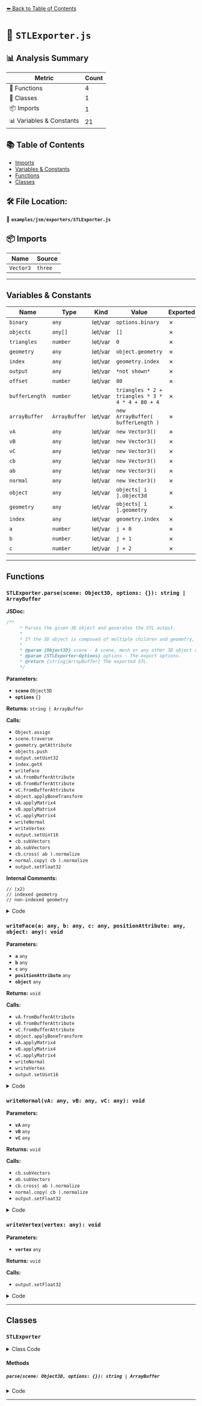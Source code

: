 [⬅️ Back to Table of Contents](../../../index.md)

# 📄 `STLExporter.js`

## 📊 Analysis Summary

| Metric | Count |
|--------|-------|
| 🔧 Functions | 4 |
| 🧱 Classes | 1 |
| 📦 Imports | 1 |
| 📊 Variables & Constants | 21 |

## 📚 Table of Contents

- [Imports](#imports)
- [Variables & Constants](#variables-constants)
- [Functions](#functions)
- [Classes](#classes)

## 🛠️ File Location:
📂 **`examples/jsm/exporters/STLExporter.js`**

## 📦 Imports

| Name | Source |
|------|--------|
| `Vector3` | `three` |


---

## Variables & Constants

| Name | Type | Kind | Value | Exported |
|------|------|------|-------|----------|
| `binary` | `any` | let/var | `options.binary` | ✗ |
| `objects` | `any[]` | let/var | `[]` | ✗ |
| `triangles` | `number` | let/var | `0` | ✗ |
| `geometry` | `any` | let/var | `object.geometry` | ✗ |
| `index` | `any` | let/var | `geometry.index` | ✗ |
| `output` | `any` | let/var | `*not shown*` | ✗ |
| `offset` | `number` | let/var | `80` | ✗ |
| `bufferLength` | `number` | let/var | `triangles * 2 + triangles * 3 * 4 * 4 + 80 + 4` | ✗ |
| `arrayBuffer` | `ArrayBuffer` | let/var | `new ArrayBuffer( bufferLength )` | ✗ |
| `vA` | `any` | let/var | `new Vector3()` | ✗ |
| `vB` | `any` | let/var | `new Vector3()` | ✗ |
| `vC` | `any` | let/var | `new Vector3()` | ✗ |
| `cb` | `any` | let/var | `new Vector3()` | ✗ |
| `ab` | `any` | let/var | `new Vector3()` | ✗ |
| `normal` | `any` | let/var | `new Vector3()` | ✗ |
| `object` | `any` | let/var | `objects[ i ].object3d` | ✗ |
| `geometry` | `any` | let/var | `objects[ i ].geometry` | ✗ |
| `index` | `any` | let/var | `geometry.index` | ✗ |
| `a` | `number` | let/var | `j + 0` | ✗ |
| `b` | `number` | let/var | `j + 1` | ✗ |
| `c` | `number` | let/var | `j + 2` | ✗ |


---

## Functions

### `STLExporter.parse(scene: Object3D, options: {}): string | ArrayBuffer`

**JSDoc:**
```typescript
/**
	 * Parses the given 3D object and generates the STL output.
	 *
	 * If the 3D object is composed of multiple children and geometry, they are merged into a single mesh in the file.
	 *
	 * @param {Object3D} scene - A scene, mesh or any other 3D object containing meshes to encode.
	 * @param {STLExporter~Options} options - The export options.
	 * @return {string|ArrayBuffer} The exported STL.
	 */
```

**Parameters:**

- **`scene`** `Object3D`
- **`options`** `{}`

**Returns:** `string | ArrayBuffer`

**Calls:**

- `Object.assign`
- `scene.traverse`
- `geometry.getAttribute`
- `objects.push`
- `output.setUint32`
- `index.getX`
- `writeFace`
- `vA.fromBufferAttribute`
- `vB.fromBufferAttribute`
- `vC.fromBufferAttribute`
- `object.applyBoneTransform`
- `vA.applyMatrix4`
- `vB.applyMatrix4`
- `vC.applyMatrix4`
- `writeNormal`
- `writeVertex`
- `output.setUint16`
- `cb.subVectors`
- `ab.subVectors`
- `cb.cross( ab ).normalize`
- `normal.copy( cb ).normalize`
- `output.setFloat32`

**Internal Comments:**
```
// (x2)
// indexed geometry
// non-indexed geometry
```

<details><summary>Code</summary>

```typescript
parse( scene, options = {} ) {

		options = Object.assign( {
			binary: false
		}, options );

		const binary = options.binary;

		//

		const objects = [];
		let triangles = 0;

		scene.traverse( function ( object ) {

			if ( object.isMesh ) {

				const geometry = object.geometry;

				const index = geometry.index;
				const positionAttribute = geometry.getAttribute( 'position' );

				triangles += ( index !== null ) ? ( index.count / 3 ) : ( positionAttribute.count / 3 );

				objects.push( {
					object3d: object,
					geometry: geometry
				} );

			}

		} );

		let output;
		let offset = 80; // skip header

		if ( binary === true ) {

			const bufferLength = triangles * 2 + triangles * 3 * 4 * 4 + 80 + 4;
			const arrayBuffer = new ArrayBuffer( bufferLength );
			output = new DataView( arrayBuffer );
			output.setUint32( offset, triangles, true ); offset += 4;

		} else {

			output = '';
			output += 'solid exported\n';

		}

		const vA = new Vector3();
		const vB = new Vector3();
		const vC = new Vector3();
		const cb = new Vector3();
		const ab = new Vector3();
		const normal = new Vector3();

		for ( let i = 0, il = objects.length; i < il; i ++ ) {

			const object = objects[ i ].object3d;
			const geometry = objects[ i ].geometry;

			const index = geometry.index;
			const positionAttribute = geometry.getAttribute( 'position' );

			if ( index !== null ) {

				// indexed geometry

				for ( let j = 0; j < index.count; j += 3 ) {

					const a = index.getX( j + 0 );
					const b = index.getX( j + 1 );
					const c = index.getX( j + 2 );

					writeFace( a, b, c, positionAttribute, object );

				}

			} else {

				// non-indexed geometry

				for ( let j = 0; j < positionAttribute.count; j += 3 ) {

					const a = j + 0;
					const b = j + 1;
					const c = j + 2;

					writeFace( a, b, c, positionAttribute, object );

				}

			}

		}

		if ( binary === false ) {

			output += 'endsolid exported\n';

		}

		return output;

		function writeFace( a, b, c, positionAttribute, object ) {

			vA.fromBufferAttribute( positionAttribute, a );
			vB.fromBufferAttribute( positionAttribute, b );
			vC.fromBufferAttribute( positionAttribute, c );

			if ( object.isSkinnedMesh === true ) {

				object.applyBoneTransform( a, vA );
				object.applyBoneTransform( b, vB );
				object.applyBoneTransform( c, vC );

			}

			vA.applyMatrix4( object.matrixWorld );
			vB.applyMatrix4( object.matrixWorld );
			vC.applyMatrix4( object.matrixWorld );

			writeNormal( vA, vB, vC );

			writeVertex( vA );
			writeVertex( vB );
			writeVertex( vC );

			if ( binary === true ) {

				output.setUint16( offset, 0, true ); offset += 2;

			} else {

				output += '\t\tendloop\n';
				output += '\tendfacet\n';

			}

		}

		function writeNormal( vA, vB, vC ) {

			cb.subVectors( vC, vB );
			ab.subVectors( vA, vB );
			cb.cross( ab ).normalize();

			normal.copy( cb ).normalize();

			if ( binary === true ) {

				output.setFloat32( offset, normal.x, true ); offset += 4;
				output.setFloat32( offset, normal.y, true ); offset += 4;
				output.setFloat32( offset, normal.z, true ); offset += 4;

			} else {

				output += '\tfacet normal ' + normal.x + ' ' + normal.y + ' ' + normal.z + '\n';
				output += '\t\touter loop\n';

			}

		}

		function writeVertex( vertex ) {

			if ( binary === true ) {

				output.setFloat32( offset, vertex.x, true ); offset += 4;
				output.setFloat32( offset, vertex.y, true ); offset += 4;
				output.setFloat32( offset, vertex.z, true ); offset += 4;

			} else {

				output += '\t\t\tvertex ' + vertex.x + ' ' + vertex.y + ' ' + vertex.z + '\n';

			}

		}

	}
```
</details>

### `writeFace(a: any, b: any, c: any, positionAttribute: any, object: any): void`

**Parameters:**

- **`a`** `any`
- **`b`** `any`
- **`c`** `any`
- **`positionAttribute`** `any`
- **`object`** `any`

**Returns:** `void`

**Calls:**

- `vA.fromBufferAttribute`
- `vB.fromBufferAttribute`
- `vC.fromBufferAttribute`
- `object.applyBoneTransform`
- `vA.applyMatrix4`
- `vB.applyMatrix4`
- `vC.applyMatrix4`
- `writeNormal`
- `writeVertex`
- `output.setUint16`

<details><summary>Code</summary>

```typescript
function writeFace( a, b, c, positionAttribute, object ) {

			vA.fromBufferAttribute( positionAttribute, a );
			vB.fromBufferAttribute( positionAttribute, b );
			vC.fromBufferAttribute( positionAttribute, c );

			if ( object.isSkinnedMesh === true ) {

				object.applyBoneTransform( a, vA );
				object.applyBoneTransform( b, vB );
				object.applyBoneTransform( c, vC );

			}

			vA.applyMatrix4( object.matrixWorld );
			vB.applyMatrix4( object.matrixWorld );
			vC.applyMatrix4( object.matrixWorld );

			writeNormal( vA, vB, vC );

			writeVertex( vA );
			writeVertex( vB );
			writeVertex( vC );

			if ( binary === true ) {

				output.setUint16( offset, 0, true ); offset += 2;

			} else {

				output += '\t\tendloop\n';
				output += '\tendfacet\n';

			}

		}
```
</details>

### `writeNormal(vA: any, vB: any, vC: any): void`

**Parameters:**

- **`vA`** `any`
- **`vB`** `any`
- **`vC`** `any`

**Returns:** `void`

**Calls:**

- `cb.subVectors`
- `ab.subVectors`
- `cb.cross( ab ).normalize`
- `normal.copy( cb ).normalize`
- `output.setFloat32`

<details><summary>Code</summary>

```typescript
function writeNormal( vA, vB, vC ) {

			cb.subVectors( vC, vB );
			ab.subVectors( vA, vB );
			cb.cross( ab ).normalize();

			normal.copy( cb ).normalize();

			if ( binary === true ) {

				output.setFloat32( offset, normal.x, true ); offset += 4;
				output.setFloat32( offset, normal.y, true ); offset += 4;
				output.setFloat32( offset, normal.z, true ); offset += 4;

			} else {

				output += '\tfacet normal ' + normal.x + ' ' + normal.y + ' ' + normal.z + '\n';
				output += '\t\touter loop\n';

			}

		}
```
</details>

### `writeVertex(vertex: any): void`

**Parameters:**

- **`vertex`** `any`

**Returns:** `void`

**Calls:**

- `output.setFloat32`

<details><summary>Code</summary>

```typescript
function writeVertex( vertex ) {

			if ( binary === true ) {

				output.setFloat32( offset, vertex.x, true ); offset += 4;
				output.setFloat32( offset, vertex.y, true ); offset += 4;
				output.setFloat32( offset, vertex.z, true ); offset += 4;

			} else {

				output += '\t\t\tvertex ' + vertex.x + ' ' + vertex.y + ' ' + vertex.z + '\n';

			}

		}
```
</details>


---

## Classes

### `STLExporter`

<details><summary>Class Code</summary>

```ts
class STLExporter {

	/**
	 * Parses the given 3D object and generates the STL output.
	 *
	 * If the 3D object is composed of multiple children and geometry, they are merged into a single mesh in the file.
	 *
	 * @param {Object3D} scene - A scene, mesh or any other 3D object containing meshes to encode.
	 * @param {STLExporter~Options} options - The export options.
	 * @return {string|ArrayBuffer} The exported STL.
	 */
	parse( scene, options = {} ) {

		options = Object.assign( {
			binary: false
		}, options );

		const binary = options.binary;

		//

		const objects = [];
		let triangles = 0;

		scene.traverse( function ( object ) {

			if ( object.isMesh ) {

				const geometry = object.geometry;

				const index = geometry.index;
				const positionAttribute = geometry.getAttribute( 'position' );

				triangles += ( index !== null ) ? ( index.count / 3 ) : ( positionAttribute.count / 3 );

				objects.push( {
					object3d: object,
					geometry: geometry
				} );

			}

		} );

		let output;
		let offset = 80; // skip header

		if ( binary === true ) {

			const bufferLength = triangles * 2 + triangles * 3 * 4 * 4 + 80 + 4;
			const arrayBuffer = new ArrayBuffer( bufferLength );
			output = new DataView( arrayBuffer );
			output.setUint32( offset, triangles, true ); offset += 4;

		} else {

			output = '';
			output += 'solid exported\n';

		}

		const vA = new Vector3();
		const vB = new Vector3();
		const vC = new Vector3();
		const cb = new Vector3();
		const ab = new Vector3();
		const normal = new Vector3();

		for ( let i = 0, il = objects.length; i < il; i ++ ) {

			const object = objects[ i ].object3d;
			const geometry = objects[ i ].geometry;

			const index = geometry.index;
			const positionAttribute = geometry.getAttribute( 'position' );

			if ( index !== null ) {

				// indexed geometry

				for ( let j = 0; j < index.count; j += 3 ) {

					const a = index.getX( j + 0 );
					const b = index.getX( j + 1 );
					const c = index.getX( j + 2 );

					writeFace( a, b, c, positionAttribute, object );

				}

			} else {

				// non-indexed geometry

				for ( let j = 0; j < positionAttribute.count; j += 3 ) {

					const a = j + 0;
					const b = j + 1;
					const c = j + 2;

					writeFace( a, b, c, positionAttribute, object );

				}

			}

		}

		if ( binary === false ) {

			output += 'endsolid exported\n';

		}

		return output;

		function writeFace( a, b, c, positionAttribute, object ) {

			vA.fromBufferAttribute( positionAttribute, a );
			vB.fromBufferAttribute( positionAttribute, b );
			vC.fromBufferAttribute( positionAttribute, c );

			if ( object.isSkinnedMesh === true ) {

				object.applyBoneTransform( a, vA );
				object.applyBoneTransform( b, vB );
				object.applyBoneTransform( c, vC );

			}

			vA.applyMatrix4( object.matrixWorld );
			vB.applyMatrix4( object.matrixWorld );
			vC.applyMatrix4( object.matrixWorld );

			writeNormal( vA, vB, vC );

			writeVertex( vA );
			writeVertex( vB );
			writeVertex( vC );

			if ( binary === true ) {

				output.setUint16( offset, 0, true ); offset += 2;

			} else {

				output += '\t\tendloop\n';
				output += '\tendfacet\n';

			}

		}

		function writeNormal( vA, vB, vC ) {

			cb.subVectors( vC, vB );
			ab.subVectors( vA, vB );
			cb.cross( ab ).normalize();

			normal.copy( cb ).normalize();

			if ( binary === true ) {

				output.setFloat32( offset, normal.x, true ); offset += 4;
				output.setFloat32( offset, normal.y, true ); offset += 4;
				output.setFloat32( offset, normal.z, true ); offset += 4;

			} else {

				output += '\tfacet normal ' + normal.x + ' ' + normal.y + ' ' + normal.z + '\n';
				output += '\t\touter loop\n';

			}

		}

		function writeVertex( vertex ) {

			if ( binary === true ) {

				output.setFloat32( offset, vertex.x, true ); offset += 4;
				output.setFloat32( offset, vertex.y, true ); offset += 4;
				output.setFloat32( offset, vertex.z, true ); offset += 4;

			} else {

				output += '\t\t\tvertex ' + vertex.x + ' ' + vertex.y + ' ' + vertex.z + '\n';

			}

		}

	}

}
```
</details>

#### Methods

##### `parse(scene: Object3D, options: {}): string | ArrayBuffer`

<details><summary>Code</summary>

```ts
parse( scene, options = {} ) {

		options = Object.assign( {
			binary: false
		}, options );

		const binary = options.binary;

		//

		const objects = [];
		let triangles = 0;

		scene.traverse( function ( object ) {

			if ( object.isMesh ) {

				const geometry = object.geometry;

				const index = geometry.index;
				const positionAttribute = geometry.getAttribute( 'position' );

				triangles += ( index !== null ) ? ( index.count / 3 ) : ( positionAttribute.count / 3 );

				objects.push( {
					object3d: object,
					geometry: geometry
				} );

			}

		} );

		let output;
		let offset = 80; // skip header

		if ( binary === true ) {

			const bufferLength = triangles * 2 + triangles * 3 * 4 * 4 + 80 + 4;
			const arrayBuffer = new ArrayBuffer( bufferLength );
			output = new DataView( arrayBuffer );
			output.setUint32( offset, triangles, true ); offset += 4;

		} else {

			output = '';
			output += 'solid exported\n';

		}

		const vA = new Vector3();
		const vB = new Vector3();
		const vC = new Vector3();
		const cb = new Vector3();
		const ab = new Vector3();
		const normal = new Vector3();

		for ( let i = 0, il = objects.length; i < il; i ++ ) {

			const object = objects[ i ].object3d;
			const geometry = objects[ i ].geometry;

			const index = geometry.index;
			const positionAttribute = geometry.getAttribute( 'position' );

			if ( index !== null ) {

				// indexed geometry

				for ( let j = 0; j < index.count; j += 3 ) {

					const a = index.getX( j + 0 );
					const b = index.getX( j + 1 );
					const c = index.getX( j + 2 );

					writeFace( a, b, c, positionAttribute, object );

				}

			} else {

				// non-indexed geometry

				for ( let j = 0; j < positionAttribute.count; j += 3 ) {

					const a = j + 0;
					const b = j + 1;
					const c = j + 2;

					writeFace( a, b, c, positionAttribute, object );

				}

			}

		}

		if ( binary === false ) {

			output += 'endsolid exported\n';

		}

		return output;

		function writeFace( a, b, c, positionAttribute, object ) {

			vA.fromBufferAttribute( positionAttribute, a );
			vB.fromBufferAttribute( positionAttribute, b );
			vC.fromBufferAttribute( positionAttribute, c );

			if ( object.isSkinnedMesh === true ) {

				object.applyBoneTransform( a, vA );
				object.applyBoneTransform( b, vB );
				object.applyBoneTransform( c, vC );

			}

			vA.applyMatrix4( object.matrixWorld );
			vB.applyMatrix4( object.matrixWorld );
			vC.applyMatrix4( object.matrixWorld );

			writeNormal( vA, vB, vC );

			writeVertex( vA );
			writeVertex( vB );
			writeVertex( vC );

			if ( binary === true ) {

				output.setUint16( offset, 0, true ); offset += 2;

			} else {

				output += '\t\tendloop\n';
				output += '\tendfacet\n';

			}

		}

		function writeNormal( vA, vB, vC ) {

			cb.subVectors( vC, vB );
			ab.subVectors( vA, vB );
			cb.cross( ab ).normalize();

			normal.copy( cb ).normalize();

			if ( binary === true ) {

				output.setFloat32( offset, normal.x, true ); offset += 4;
				output.setFloat32( offset, normal.y, true ); offset += 4;
				output.setFloat32( offset, normal.z, true ); offset += 4;

			} else {

				output += '\tfacet normal ' + normal.x + ' ' + normal.y + ' ' + normal.z + '\n';
				output += '\t\touter loop\n';

			}

		}

		function writeVertex( vertex ) {

			if ( binary === true ) {

				output.setFloat32( offset, vertex.x, true ); offset += 4;
				output.setFloat32( offset, vertex.y, true ); offset += 4;
				output.setFloat32( offset, vertex.z, true ); offset += 4;

			} else {

				output += '\t\t\tvertex ' + vertex.x + ' ' + vertex.y + ' ' + vertex.z + '\n';

			}

		}

	}
```
</details>


---